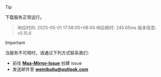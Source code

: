 > [!TIP]
下载服务正常运行。


> 响应时间: 2025-05-01 17:58:05+08:00
> 响应耗时: 245.65ms
> 版本信息: v5.15.6

> [!IMPORTANT]
> 当服务不可用时，请通过下列方式联系我们: 
> - 前往 **[Maa-Mirror-Issue](https://github.com/MaaMirror/Maa-Mirror-Issue/issues)** 创建 issue
> - 发送邮件至 **<a href="mailto:weinibuliu@outlook.com">weinibuliu@outlook.com</a>**